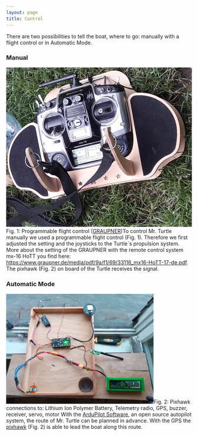 ```yaml
---
layout: page
title: Control
---
```


There are two possibilities to tell the boat, where to go: manually with a flight control or in Automatic Mode.

<h3>Manual</h3>
<p><span class="image left"><img src="assets/images/controlS.jpg" alt="" />Fig. 1: Programmable flight control (<a href="https://www.graupner.de/">GRAUPNER</a>)</span>To control Mr. Turtle manually we used a programmable flight control (Fig. 1). Therefore we first adjusted the setting and the joysticks to the Turtle´s propulsion system. More about the setting of the GRAUPNER with the remote control system mx-16 HoTT you find here: <a href="https://www.graupner.de/media/pdf/9a/f1/69/33116_mx16-HoTT-17-de.pdf">https://www.graupner.de/media/pdf/9a/f1/69/33116_mx16-HoTT-17-de.pdf</a>. The pixhawk (Fig. 2) on board of the Turtle receives the signal.</p>

<h3>Automatic Mode</h3>

<p><span class="image right"><img style="width: 400px; height: 298px;" src="assets/images/PixhawkCon.jpg" alt="" />Fig. 2: Pixhawk connections to: Lithium Ion Polymer Battery, Telemetry radio, GPS, buzzer, receiver, servo, motor </span>With the <a href="http://ardupilot.org/about">ArduPilot Software</a>, an open source autopilot system, the route of Mr. Turtle can be planned in advance. With the GPS the <a href="http://ardupilot.org/copter/docs/common-pixhawk-overview.html">pixhawk</a> (Fig. 2) is able to lead the boat along this route.</p>
